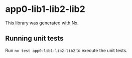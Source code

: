 # app0-lib1-lib2-lib2

This library was generated with [Nx](https://nx.dev).

## Running unit tests

Run `nx test app0-lib1-lib2-lib2` to execute the unit tests.
